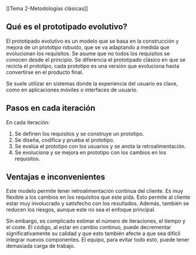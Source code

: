[[Tema 2-Metodologías clásicas]]

## Qué es el prototipado evolutivo?
El prototipado evolutivo es un modelo que se basa en la construcción y mejora de un prototipo robusto, que se va adaptando a medida que evolucionan los requisitos. Se asume que no todos los requisitos se conocen desde el principio. Se diferencia el prototipado clásico en que se recicla el prototipo, cada prototipo es una versión que evoluciona hasta convertirse en el producto final.

Se suele utilizar en sistemas donde la experiencia del usuario es clave, como en aplicaciones móviles o interfaces de usuario.

## Pasos en cada iteración
En cada iteración:
1. Se definen los requisitos y se construye un prototipo.
2. Se diseña, codifica y prueba el prototipo.
3. Se evalúa el prototipo con los usuarios y se anota la retroalimentación.
4. Se evoluciona y se mejora en prototipo con los cambios en los requisitos.

## Ventajas e inconvenientes
Este modelo permite tener retroalimentación continua del cliente. Es muy flexible a los cambios en los requisitos que este pida. Esto permite al cliente estar muy involucrado y satisfecho con los resultados. Además, también se reducen los riesgos, aunque este no sea el enfoque principal.

Sin embargo, es complicado estimar el número de iteraciones, el tiempo y el coste. El código, al estar en cambio continuo, puede decrementar significativamente su calidad y que esto también afecte a que sea difícil integrar nuevos componentes. El equipo, para evitar todo esto, puede tener demasiada carga de trabajo.